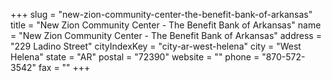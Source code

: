 +++
slug = "new-zion-community-center-the-benefit-bank-of-arkansas"
title = "New Zion Community Center - The Benefit Bank of Arkansas"
name = "New Zion Community Center - The Benefit Bank of Arkansas"
address = "229 Ladino Street"
cityIndexKey = "city-ar-west-helena"
city = "West Helena"
state = "AR"
postal = "72390"
website = ""
phone = "870-572-3542"
fax = ""
+++
